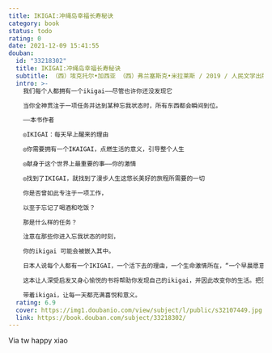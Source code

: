 ```yaml
---
title: IKIGAI:冲绳岛幸福长寿秘诀
category: book
status: todo
rating: 0
date: 2021-12-09 15:41:55
douban:
  id: "33218302"
  title: IKIGAI:冲绳岛幸福长寿秘诀
  subtitle: （西）埃克托尔•加西亚 （西）弗兰塞斯克•米拉莱斯 / 2019 / 人民文学出版社
  intro: >-
    我们每个人都拥有一个ikigai——尽管也许你还没发现它

    当你全神贯注于一项任务并达到某种忘我状态时，所有东西都会瞬间到位。

    ——本书作者

    ◎IKIGAI：每天早上醒来的理由

    ◎你需要拥有一个IKAIGAI，点燃生活的意义，引导整个人生

    ◎献身于这个世界上最重要的事——你的激情

    ◎找到了IKIGAI，就找到了漫步人生这悠长美好的旅程所需要的一切

    你是否曾如此专注于一项工作，

    以至于忘记了喝酒和吃饭？

    那是什么样的任务？

    注意在那些你进入忘我状态的时刻，

    你的ikigai 可能会被嵌入其中。

    日本人说每个人都有一个IKIGAI，一个活下去的理由，一个生命激情所在，“一个早晨愿意起床的理由”，它是你的需求、欲望、野心和满足感交汇的地方：一个完美的平衡点。有些人发现了它，有些人还在寻找。这本书讲述了冲绳岛上拥有世界上最高的长寿指数的小村庄——百岁村大宜味村的老人长寿、幸福生活的秘密。在冲绳岛，找到ikigai被认为是长寿以及幸福的秘诀。冲绳岛的居民认为所有的生命都具有价值；对他们而言，ikigai即是帮助价值聚焦的棱镜。本书的作者之一埃克托尔•加西亚曾在日本生活12年。为了写这本书，两位作者访问了居住在百岁村的100多位村民。了解他们如何吃，如何工作，如何与他人相处，探寻他们如何找到生命的激情，生活的意义。

    这本让人深受启发又身心愉悦的书将帮助你发现自己的ikigai，并因此改变你的生活。把压力和焦虑抛在脑后，专注于寻找生活的意义，培养与朋友的感情，追逐你的激情。

    带着ikigai，让每一天都充满喜悦和意义。
  rating: 6.9
  cover: https://img1.doubanio.com/view/subject/l/public/s32107449.jpg
  link: https://book.douban.com/subject/33218302/
---
```


Via tw happy xiao 